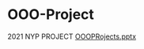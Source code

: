 # OOO-Project
2021 NYP PROJECT
[OOOPRojects.pptx](https://github.com/WarLock54/OOO-Project/files/7777199/OOOPRojects.pptx)
